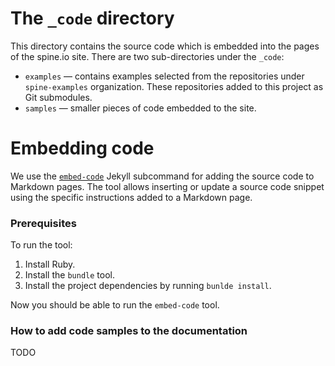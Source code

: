 The `_code` directory
======

This directory contains the source code which is embedded into the pages of the spine.io site.
There are two sub-directories under the `_code`:
 * `examples` — contains examples selected from the repositories under `spine-examples`
    organization. These repositories added to this project as Git submodules.
 * `samples` — smaller pieces of code embedded to the site.

# Embedding code 

We use the [`embed-code`](https://github.com/SpineEventEngine/embed-code) Jekyll subcommand for
adding the source code to Markdown pages. The tool allows inserting or update a source code snippet
using the specific instructions added to a Markdown page.

### Prerequisites

To run the tool:
 1. Install Ruby.
 2. Install the `bundle` tool.
 3. Install the project dependencies by running `bunlde install`.
 
Now you should be able to run the `embed-code` tool.


### How to add code samples to the documentation

TODO
